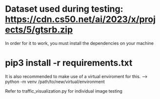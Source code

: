# Dataset used during testing: https://cdn.cs50.net/ai/2023/x/projects/5/gtsrb.zip 

In order for it to work, you must install the dependencies on your machine
# pip3 install -r requirements.txt

It is also recommended to make use of a virtual enviroment for this.
--> python -m venv /path/to/new/virtual/environment

Refer to traffic_visualization.py for individual image testing 
